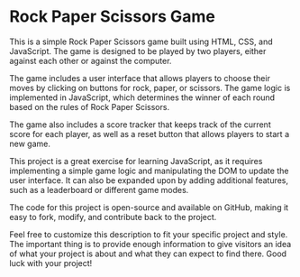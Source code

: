 # Rock Paper Scissors Game
This is a simple Rock Paper Scissors game built using HTML, CSS, and JavaScript. The game is designed to be played by two players,
either against each other or against the computer.

The game includes a user interface that allows players to choose their moves by clicking on buttons for rock, paper, or scissors. 
The game logic is implemented in JavaScript, which determines the winner of each round based on the rules of Rock Paper Scissors.

The game also includes a score tracker that keeps track of the current score for each player, 
as well as a reset button that allows players to start a new game.

This project is a great exercise for learning JavaScript, 
as it requires implementing a simple game logic and manipulating the DOM to update the user interface.
It can also be expanded upon by adding additional features, such as a leaderboard or different game modes.

The code for this project is open-source and available on GitHub, making it easy to fork, modify, and contribute back to the project.

Feel free to customize this description to fit your specific project and style. 
The important thing is to provide enough information to give visitors an idea of what your project is about and what they can expect to find there. 
Good luck with your project!
